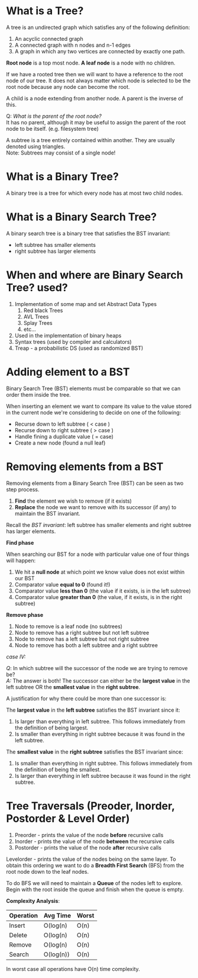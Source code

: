 # What is a Tree?
A tree is an undirected graph which satisfies any of the following definition:
 
1) An acyclic connected graph
2) A connected graph with n nodes and n-1 edges 
3) A graph in which any two vertices are connected by exactly one path. 

**Root node** is a top most node.
**A leaf node** is a node with no children.  

If we have a rooted tree then we will want to have a reference to the root node 
of our tree. It does not always matter which node is selected to be the root node because any 
node can become the root. 

A child is a node extending from another node. A parent is the inverse of this. 

Q: *What is the parent of the root node?*\
It has no parent, although it may be useful to assign the parent of the root node to be itself.
(e.g. filesystem tree)

A subtree is a tree entirely contained within another. They are usually denoted using triangles.\
Note: Subtrees may consist of a single node! 

# What is a Binary Tree?
A binary tree is a tree for which every node has at most two child nodes.

# What is a Binary Search Tree?

A binary search tree is a binary tree that satisfies the BST invariant:
- left subtree has smaller elements 
- right subtree has larger elements 

# When and where are Binary Search Tree? used?

1) Implementation of some map and set Abstract Data Types
   1) Red black Trees
   2) AVL Trees
   3) Splay Trees
   4) etc...
2) Used in the implementation of binary heaps 
3) Syntax trees (used by compiler and calculators)
4) Treap - a probabilistic DS (used as randomized BST)


# Adding element to a BST 

Binary Search Tree (BST) elements must be comparable so that we can 
order them inside the tree. 

When inserting an element we want to compare its value to the value 
stored in the current node we're considering to decide on one of the following:

- Recurse down to left subtree ( < case )
- Recurse down to right subtree ( > case )
- Handle fining a duplicate value ( = case)
- Create a new node (found a null leaf)

# Removing elements from a BST

Removing elements from a Binary Search Tree (BST) can be seen as two step process.

1) **Find** the element we wish to remove (if it exists)
2) **Replace** the node we want to remove with its successor (if any) to maintain
   the BST invariant.

Recall the _BST invariant_: left subtree has smaller elements and right subtree has larger
elements. 


**Find phase**

When searching our BST for a node with particular value one of four things will happen:
1) We hit a **null node** at which point we know value does not exist within our BST
2) Comparator value **equal to 0** (found it!)
3) Comparator value **less than 0** (the value if it exists, is in the left subtree)
4) Comparator value **greater than 0** (the value, if it exists, is in the right subtree)


**Remove phase**

1) Node to remove is a leaf node (no subtrees)
2) Node to remove has a right subtree but not left subtree 
3) Node to remove has a left subtree but not right subtree
4) Node to remove has both a left subtree and a right subtree

_case IV:_ 

_Q_: In which subtree will the successor of the node we are trying to remove be?\
_A:_ The answer is both! The successor can either be the **largest value** in the left 
subtree OR the **smallest value** in the **right subtree**. 

A justification for why there could be more than one successor is:

The **largest value** in the **left subtree** satisfies the BST invariant since it:

1) Is larger than everything in left subtree. This follows immediately from the definition 
of being largest. 
2) Is smaller than everything in right subtree because it was found in the left subtree.
 

The **smallest value** in the **right subtree** satisfies the BST invariant since:
1) Is smaller than everything in right subtree. This follows immediately from the definition of being the smallest.
2) Is larger than everything in left subtree because it was found in the right subtree.

# Tree Traversals (Preoder, Inorder, Postorder & Level Order)

1. Preorder - prints the value of the node **before** recursive calls
2. Inorder - prints the value of the node **between** the recursive calls 
3. Postorder - prints the value of the node **after** recursive calls 

Levelorder - prints the value of the nodes being on the same layer.
To obtain this ordering we want to do a **Breadth First Search** (BFS) from the root node down to the leaf nodes.

To do BFS we will need to maintain a **Queue** of the nodes left to explore. 
Begin with the root inside the queue and finish when the queue is empty. 

**Complexity Analysis**:

| Operation | Avg Time  | Worst |
|-----------|-----------|-------|
| Insert    | O(log(n)  | O(n)  |
| Delete    | O(log(n)  | O(n)  |
| Remove    | O(log(n)  | O(n)  | 
| Search    | O(log(n)) | O(n)  |

In worst case all operations have O(n) time complexity. 
